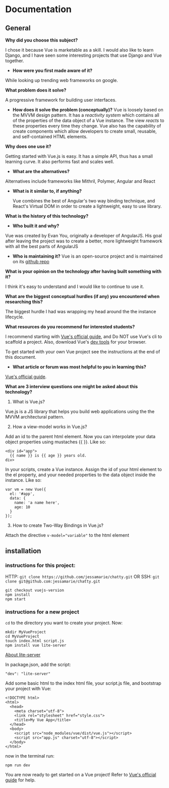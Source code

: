 # Documentation

## General

**Why did you choose this subject?**

I chose it because Vue is marketable as a skill. I would also like to learn Django, and I have seen some interesting projects that use Django and Vue together.

  - **How were you first made aware of it?**

  While looking up trending web frameworks on google.

**What problem does it solve?**

A progressive framework for building user interfaces.

  - **How does it solve the problem (conceptually)?**
  Vue is loosely based on the MVVM design pattern. It has a _reactivity system_ which contains all of the properties of the data object of a Vue instance. The view _reacts_ to these properties every time they change. Vue also has the capability of create components which allow developers to create small, reusable, and self-contained HTML elements.

**Why does one use it?**

Getting started with Vue.js is easy. It has a simple API, thus has a small learning curve. It also performs fast and scales well.

  - **What are the alternatives?**

  Alternatives include frameworks like Mithril, Polymer, Angular and React

  - **What is it similar to, if anything?**

    Vue combines the best of Angular's two way binding technique, and React's Virtual DOM in order to create a lightweight, easy to use library.

**What is the history of this technology?**
  - **Who built it and why?**

  Vue was created by Evan You, originally a developer of AngularJS. His goal after leaving the project was to create a better, more lightweight framework with all the best parts of AngularJS

  - **Who is maintaining it?**
  Vue is an open-source project and is maintained on its [github repo](https://github.com/vuejs/vue)

**What is your opinion on the technology after having built something with it?**

I think it's easy to understand and I would like to continue to use it.

**What are the biggest conceptual hurdles (if any) you encountered when researching this?**

The biggest hurdle I had was wrapping my head around the the instance lifecycle.

**What resources do you recommend for interested students?**

I recommend starting with [Vue's official guide](https://vuejs.org/v2/guide), and Do NOT
use Vue's cli to scaffold a project. Also, download Vue's [dev tools](https://github.com/vuejs/vue-devtools#vue-devtools) for your browser.

To get started with your own Vue project see the instructions at the end of this document.

  - **What article or forum was most helpful to you in learning this?**

  [Vue's official guide](https://vuejs.org/v2/guide).

**What are 3 interview questions one might be asked about this technology?**

1. What is Vue.js?

Vue.js is a JS library that helps you build web applications using the the MVVM architectural pattern.

2. How a view-model works in Vue.js?

Add an id to the parent html element. Now you can interpolate your data object properties using
mustaches {{ }}. Like so:

```
<div id="app">
  {{ name }} is {{ age }} years old.
div>
```

In your scripts, create a Vue instance. Assign the id of your html element to the el property, and your needed properties to the data object inside the instance. Like so:

```
var vm = new Vue({
  el: '#app',
  data: {
    name: 'a name here',
    age: 10
  }
});
```
3. How to create Two-Way Bindings in Vue.js?

Attach the directive `v-model="variable"` to the html element

## installation

### instructions for this project:

HTTP: `git clone https://github.com/jessamarie/chatty.git`
OR
SSH: `git clone git@github.com:jessamarie/chatty.git`

```
git checkout vuejs-version
npm install
npm start

```

### instructions for a new project

`cd` to the directory you want to create your project. Now:

```
mkdir MyVueProject
cd MyVueProject
touch index.html script.js
npm install vue lite-server
```
[About lite-server](https://github.com/johnpapa/lite-server)

In package.json, add the script:

`"dev": "lite-server"`

Add some basic html to the index html file, your script.js file, and bootstrap your project with Vue:

```
<!DOCTYPE html>
<html>
  <head>
    <meta charset="utf-8">
    <link rel="stylesheet" href="style.css">
    <title>My Vue App</title>
  </head>
  <body>
    <script src="node_modules/vue/dist/vue.js"></script>
    <script src="app.js" charset="utf-8"></script>
  </body>
</html>
```

now in the terminal run:

 `npm run dev`

You are now ready to get started on a Vue project! Refer to [Vue's official guide](https://vuejs.org/v2/guide) for help.
